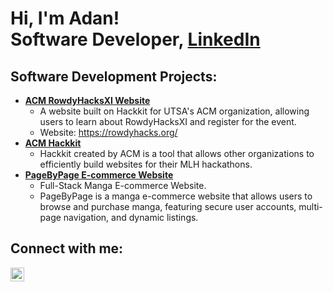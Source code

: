<h1>Hi, I'm Adan! <br/>Software Developer, <a href="https://www.linkedin.com/in/adan-santos-36a30824a/">LinkedIn</a></h1>

<h2>Software Development Projects:</h2>

- <b>[ACM RowdyHacksXI Website](https://github.com/acmutsa/RowdyHacksXI)</b>
  - A website built on Hackkit for UTSA's ACM organization, allowing users to learn about RowdyHacksXI and register for the event.
  - Website: https://rowdyhacks.org/
- <b>[ACM Hackkit](https://github.com/acmutsa/HackKit)</b>
  - Hackkit created by ACM is a tool that allows other organizations to efficiently build websites for their MLH hackathons.
- <b>[PageByPage E-commerce Website](https://github.com/adanrsantos/PageByPage)</b>
  - Full-Stack Manga E-commerce Website.
  - PageByPage is a manga e-commerce website that allows users to browse and purchase manga, featuring secure user accounts, multi-page navigation, and dynamic listings.

<h2>Connect with me:</h2>

[<img align="left" alt="AdanSantos | LinkedIn" width="22px" src="https://cdn.jsdelivr.net/npm/simple-icons@v3/icons/linkedin.svg" />][linkedin]

[linkedin]: https://www.linkedin.com/in/adan-santos-36a30824a/

<!--
**joshmadakor1/joshmadakor1** is a ✨ _special_ ✨ repository because its `README.md` (this file) appears on your GitHub profile.

Here are some ideas to get you started:

- 🔭 I’m currently working on ...
- 🌱 I’m currently learning ...
- 👯 I’m looking to collaborate on ...
- 🤔 I’m looking for help with ...
- 💬 Ask me about ...
- 📫 How to reach me: ...
- 😄 Pronouns: ...
- ⚡ Fun fact: ...
-->
